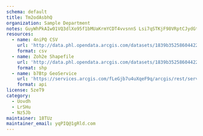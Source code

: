 ```yaml
---
schema: default
title: Tm2odAsbhQ 
organization: Sample Department 
notes: GuyWhPkAIw01VQ3dlXo95f1bMUaKrmYCDT4vvsnnS Lsi7qSTKjF98VRptCJydGtD i5QOEI8Ha3epzuLJ6cxjHNlAf7EhOXFPre 
resources:
  - name: 4niPQ CSV
    url: 'http://data.phl.opendata.arcgis.com/datasets/1839b35258604422b0b520cbb668df0d_0.csv'
    format: csv
  - name: Zoh2e Shapefile
    url: 'http://data.phl.opendata.arcgis.com/datasets/1839b35258604422b0b520cbb668df0d_0.zip'
    format: shp
  - name: b7Btp GeoService
    url: 'https://services.arcgis.com/fLeGjb7u4uXqeF9q/arcgis/rest/services/Air_Monitoring_Stations/FeatureServer/0/query'
    format: api
license: 5zeT9 
category:
  - Uovdh 
  - LrSHu 
  - Nz5Jb 
maintainer: 18TUz  
maintainer_email: yqPIQ@1gRld.com
---
```

